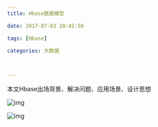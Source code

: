 ```yaml
---
title: Hbase数据模型

date: 2017-07-03 20:41:50

tags: [Hbase]

categories: 大数据



---
```


本文Hbase出场背景、解决问题、应用场景、设计思想

<!-- more --> 

![img](https://www.ibm.com/developerworks/cn/analytics/library/ba-cn-bigdata-hbase/image002.png)





![img](https://www.ibm.com/developerworks/cn/analytics/library/ba-cn-bigdata-hbase/image003.png)